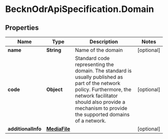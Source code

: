 # BecknOdrApiSpecification.Domain

## Properties

Name | Type | Description | Notes
------------ | ------------- | ------------- | -------------
**name** | **String** | Name of the domain | [optional] 
**code** | **Object** | Standard code representing the domain. The standard is usually published as part of the network policy. Furthermore, the network facilitator should also provide a mechanism to provide the supported domains of a network. | [optional] 
**additionalInfo** | [**MediaFile**](MediaFile.md) |  | [optional] 


